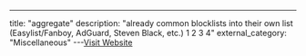 ---
title: "aggregate"
description: "already  common blocklists into their own list (Easylist/Fanboy, AdGuard, Steven Black, etc.) 1 2 3 4"
external_category: "Miscellaneous"
---[Visit Website](https://www.reddit.com/r/nextdns/comments/ys3s1s/confused_about_blocklists/ivxdcd2/?context=3)

